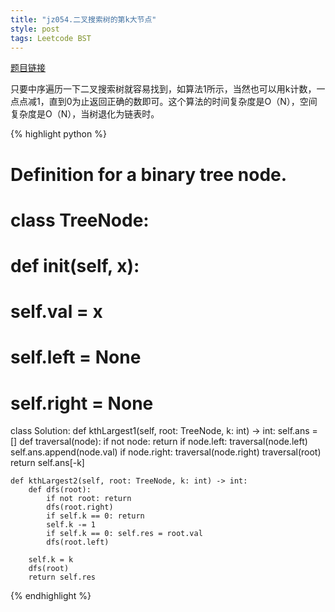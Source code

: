 ```yaml
---
title: "jz054.二叉搜索树的第k大节点"
style: post
tags: Leetcode BST
---
```


[题目链接](https://leetcode-cn.com/problems/er-cha-sou-suo-shu-de-di-kda-jie-dian-lcof/)

只要中序遍历一下二叉搜索树就容易找到，如算法1所示，当然也可以用k计数，一点点减1，直到0为止返回正确的数即可。这个算法的时间复杂度是O（N），空间复杂度是O（N），当树退化为链表时。

{% highlight python %}

# Definition for a binary tree node.
# class TreeNode:
#     def __init__(self, x):
#         self.val = x
#         self.left = None
#         self.right = None

class Solution:
    def kthLargest1(self, root: TreeNode, k: int) -> int: 
        self.ans = []
        def traversal(node):
            if not node:
                return
            if node.left:
                traversal(node.left)
            self.ans.append(node.val) 
            if node.right:
                traversal(node.right)
        traversal(root)
        return self.ans[-k]

    def kthLargest2(self, root: TreeNode, k: int) -> int:
        def dfs(root):
            if not root: return
            dfs(root.right)
            if self.k == 0: return
            self.k -= 1
            if self.k == 0: self.res = root.val
            dfs(root.left)

        self.k = k
        dfs(root)
        return self.res


{% endhighlight %}

